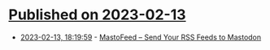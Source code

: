 # [Published on 2023-02-13](index.md)

* [2023-02-13, 18:19:59](https://news.ycombinator.com/item?id=34777748) - [MastoFeed – Send Your RSS Feeds to Mastodon](https://mastofeed.org/)
